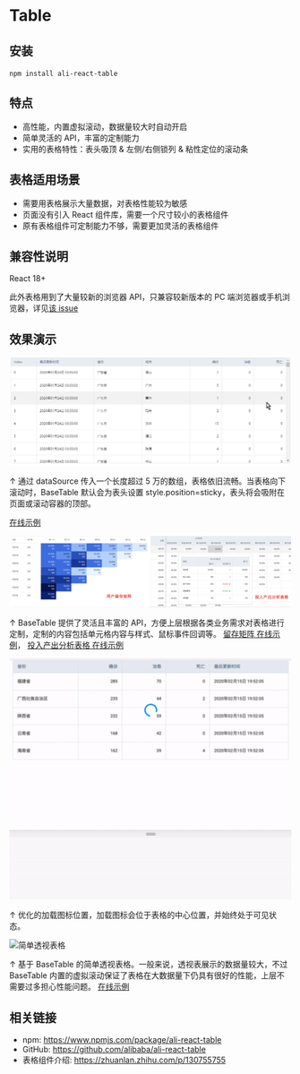 # Table

## 安装

`npm install ali-react-table`

## 特点

- 高性能，内置虚拟滚动，数据量较大时自动开启
- 简单灵活的 API，丰富的定制能力
- 实用的表格特性：表头吸顶 & 左侧/右侧锁列 & 粘性定位的滚动条

## 表格适用场景

- 需要用表格展示大量数据，对表格性能较为敏感
- 页面没有引入 React 组件库，需要一个尺寸较小的表格组件
- 原有表格组件可定制能力不够，需要更加灵活的表格组件

## 兼容性说明

React 18+

此外表格用到了大量较新的浏览器 API，只兼容较新版本的 PC 端浏览器或手机浏览器，详见[该 issue](https://github.com/alibaba/ali-react-table/issues/18)

## 效果演示

![虚拟滚动](docs/imgs/ali-react-table-virtual-scroll.gif)

↑ 通过 dataSource 传入一个长度超过 5 万的数组，表格依旧流畅。当表格向下滚动时，BaseTable 默认会为表头设置
style.position=sticky，表头将会吸附在页面或滚动容器的顶部。

[在线示例](https://ali-react-table.js.org/examples/big-data?example=滚动容器为指定高度的div)

![留存矩阵与投入产出分析表格](docs/imgs/remain-matrix-and-ROI-analysis-table.png)

↑ BaseTable 提供了灵活且丰富的
API，方便上层根据各类业务需求对表格进行定制，定制的内容包括单元格内容与样式、鼠标事件回调等。 [留存矩阵 在线示例](https://ali-react-table.js.org/examples/biz/remain-matrix)， [投入产出分析表格 在线示例](https://ali-react-table.js.org/examples/biz/ROI-analysis-table)

![优化的加载图标位置](docs/imgs/ali-react-table-enhanced-loading-icon-position.gif)

↑ 优化的加载图标位置，加载图标会位于表格的中心位置，并始终处于可见状态。

![简单透视表格](docs/imgs/ali-react-table-simple-pivot-table.gif)

↑ 基于 BaseTable 的简单透视表格。一般来说，透视表展示的数据量较大，不过 BaseTable
内置的虚拟滚动保证了表格在大数据量下仍具有很好的性能，上层不需要过多担心性能问题。 [在线示例](https://ali-react-table.js.org/examples/others/simple-pivot-table)

## 相关链接

- npm: https://www.npmjs.com/package/ali-react-table
- GitHub: https://github.com/alibaba/ali-react-table
- 表格组件介绍: https://zhuanlan.zhihu.com/p/130755755

